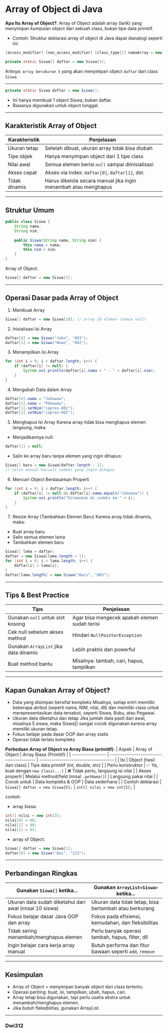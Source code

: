 # Array of Object di Java
**Apa Itu Array of Object?**:
Array of Object adalah array (larik) yang menyimpan kumpulan object dari sebuah class, bukan tipe data primitif.
- Contoh:
Struktur deklarasi array of object di Java dapat dianalogi seperti ini:

```java
[access_modifier] [non_access_modifier] [class_type][] namaArray = new [class_type][ukuran];

```

```java
private static Siswa[] daftar = new Siswa[5];

```
Artinya: `array berukuran 5` yang akan menyimpan object `daftar` dari class `Siswa`.

---
```java
private static Siswa daftar = new Siswa();

```
- Ini hanya membuat 1 object Siswa, bukan daftar.
- Biasanya digunakan untuk object tunggal.

---

## Karakteristik Array of Object
| Karakteristik | Penjelasan                                                      |
| ------------- | --------------------------------------------------------------- |
| Ukuran tetap  | Setelah dibuat, ukuran array tidak bisa diubah                  |
| Tipe objek    | Hanya menyimpan object dari 1 tipe class                        |
| Nilai awal    | Semua elemen berisi `null` sampai diinisialisasi                |
| Akses cepat   | Akses via index: `daftar[0]`, `daftar[1]`, dst.                 |
| Tidak dinamis | Harus dikelola secara manual jika ingin menambah atau menghapus |

---

## Struktur Umum
```java
public class Siswa {
    String nama;
    String nim;
    
    public Siswa(String nama, String nim) {
        this.nama = nama;
        this.nim = nim;
    }
}

```
Array of Object:
```java
Siswa[] daftar = new Siswa[3];

```
---

## Operasi Dasar pada Array of Object
1. Membuat Array
```java
Siswa[] daftar = new Siswa[10]; // array 10 elemen (semua null)

```
2. Inisialisasi Isi Array
```java
daftar[0] = new Siswa("Joko", "001");
daftar[1] = new Siswa("Wowo", "002");

```
3. Menampilkan Isi Array
```java
for (int i = 0; i < daftar.length; i++) {
    if (daftar[i] != null) {
        System.out.println(daftar[i].nama + " - " + daftar[i].nim);
    }
}

```
4. Mengubah Data dalam Array
```java
daftar[0].nama = "Jokowow";
daftar[1].nama = "Phbowow";
daftar[1].setNim("capres-001");
daftar[2].setNim("capres-002");

```
5. Menghapus Isi Array
Karena array tidak bisa menghapus elemen langsung, maka:
- Menjadikannya null:
```java
daftar[1] = null;

```
- Salin ke array baru tanpa elemen yang ingin dihapus:
```java
Siswa[] baru = new Siswa[daftar.length - 1];
// salin manual kecuali indeks yang ingin dihapus

```
6. Mencari Object Berdasarkan Properti
```java
for (int i = 0; i < daftar.length; i++) {
    if (daftar[i] != null && daftar[i].nama.equals("Jokowow")) {
        System.out.println("Ditemukan di indeks ke-" + i);
    }
}

```
7. Resize Array (Tambahkan Elemen Baru)
Karena array tidak dinamis, maka:
- Buat array baru
- Salin semua elemen lama
- Tambahkan elemen baru
```java
Siswa[] lama = daftar;
daftar = new Siswa[lama.length + 1];
for (int i = 0; i < lama.length; i++) {
    daftar[i] = lama[i];
}
daftar[lama.length] = new Siswa("Baru", "003");

```

---

## Tips & Best Practice
| Tips                                  | Penjelasan                                    |
| ------------------------------------- | --------------------------------------------- |
| Gunakan `null` untuk slot kosong      | Agar bisa mengecek apakah elemen sudah terisi |
| Cek null sebelum akses method         | Hindari `NullPointerException`                |
| Gunakan `ArrayList` jika data dinamis | Lebih praktis dan powerful                    |
| Buat method bantu                     | Misalnya: tambah, cari, hapus, tampilkan      |

---

## Kapan Gunakan Array of Object?
- Data yang disimpan bersifat kompleks
Misalnya, setiap entri memiliki beberapa atribut (seperti nama, NIM, nilai, dll) dan memiliki class untuk merepresentasikan data tersebut, seperti Siswa, Buku, atau Pegawai.
- Ukuran data diketahui dan tetap
Jika jumlah data pasti dari awal, misalnya 5 siswa, maka Siswa[] sangat cocok digunakan karena array memiliki ukuran tetap.
- Fokus belajar pada dasar OOP dan array statis
- Operasi tidak terlalu kompleks

**Perbedaan Array of Object vs Array Biasa (primitif)**:
| Aspek             | Array of Object                           | Array Biasa (Primitif)                |
| ----------------- | ----------------------------------------- | ------------------------------------- |
| Isi               | Object (hasil dari class)                 | Tipe data primitif (int, double, etc) |
| Perlu konstruktor | ✅ Ya, buat dengan `new Class(...)`        | ❌ Tidak perlu, langsung isi nilai     |
| Akses properti    | Melalui method/field (misal `.getNama()`) | Langsung pakai nilai                  |
| Cocok untuk       | Data kompleks & OOP                       | Data sederhana                        |
| Contoh deklarasi  | `Siswa[] daftar = new Siswa[5];`          | `int[] nilai = new int[5];`           |

contoh:
- array biasa:
```java
int[] nilai = new int[3];
nilai[0] = 80;
nilai[1] = 90;
nilai[2] = 85;

```
- array of Object:
```java
Siswa[] daftar = new Siswa[3];
daftar[0] = new Siswa("Dwi", "123");

```
---

## Perbandingan Ringkas
| Gunakan `Siswa[]` ketika...                            | Gunakan `ArrayList<Siswa>` ketika...                    |
| ------------------------------------------------------ | ------------------------------------------------------- |
| Ukuran data sudah diketahui dari awal (misal 10 siswa) | Ukuran data tidak tetap, bisa bertambah atau berkurang  |
| Fokus belajar dasar Java OOP dan array                 | Fokus pada efisiensi, kemudahan, dan fleksibilitas      |
| Tidak sering menambah/menghapus elemen                 | Perlu banyak operasi tambah, hapus, filter, dll         |
| Ingin belajar cara kerja array manual                  | Butuh performa dan fitur bawaan seperti `add`, `remove` |

---

## Kesimpulan
- Array of Object = menyimpan banyak object dari class tertentu.
- Operasi penting: buat, isi, tampilkan, ubah, hapus, cari.
- Array tetap bisa digunakan, tapi perlu usaha ekstra untuk menambah/menghapus elemen.
- Jika butuh fleksibilitas, gunakan ArrayList.

---

### Dwi312
